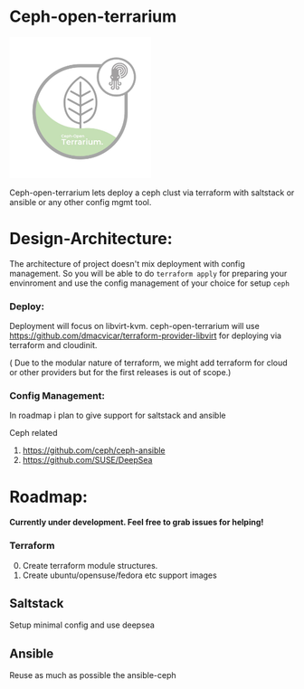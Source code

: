 # Ceph-open-terrarium
<img src=".doc/pictures/terrarium.jpg" width=250px height=250px>


Ceph-open-terrarium lets deploy a ceph clust via terraform with saltstack or ansible or any other config mgmt tool.


# Design-Architecture:

The architecture of project doesn't mix deployment with config management.
So you will be able to do `terraform apply` for preparing your envinroment and use the config management of your choice for setup `ceph`

### Deploy:

Deployment will focus on libvirt-kvm.
ceph-open-terrarium will use https://github.com/dmacvicar/terraform-provider-libvirt  for deploying via terraform and cloudinit.

( Due to the modular nature of terraform, we might add terraform for cloud or other providers but for the first releases is out of scope.)

### Config Management:

In roadmap i plan to give support for saltstack and ansible

Ceph related
1) https://github.com/ceph/ceph-ansible
2) https://github.com/SUSE/DeepSea

# Roadmap:

#### Currently under development. Feel free to grab issues for helping! 


### Terraform

0) Create terraform module structures.
1) Create ubuntu/opensuse/fedora etc support images

## Saltstack

Setup minimal config and use deepsea

## Ansible

Reuse as much as possible the ansible-ceph

